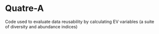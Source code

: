 # Quatre-A

Code used to evaluate data reusability by calculating EV variables (a suite of diversity and abundance indices)
